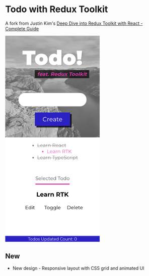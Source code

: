 # Todo with Redux Toolkit

A fork from Justin Kim's [Deep Dive into Redux Toolkit with React - Complete Guide](https://www.youtube.com/watch?v=9lCmbth63k0)

<img src="./screenshots/screenshot.png" width="300">

## New

- New design - Responsive layout with CSS grid and animated UI
